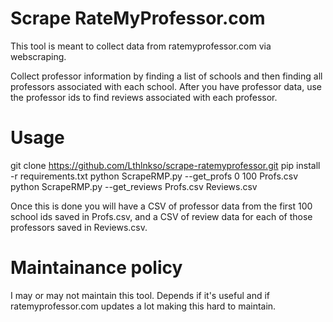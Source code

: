 # Scrape RateMyProfessor.com
This tool is meant to collect data from ratemyprofessor.com via webscraping.

Collect professor information by finding a list of schools and then finding all professors associated with each school.  After you have professor data, use the professor ids to find reviews associated with each professor.

# Usage
git clone https://github.com/Lthlnkso/scrape-ratemyprofessor.git
pip install -r requirements.txt
python ScrapeRMP.py --get_profs 0 100 Profs.csv
python ScrapeRMP.py --get_reviews Profs.csv Reviews.csv

Once this is done you will have a CSV of professor data from the first 100 school ids saved in Profs.csv, and a CSV of review data for each of those professors saved in Reviews.csv.

# Maintainance policy
I may or may not maintain this tool.  Depends if it's useful and if ratemyprofessor.com updates a lot making this hard to maintain.
